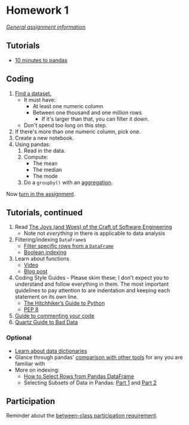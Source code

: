 # Homework 1

_[General assignment information](assignments.md)_

## Tutorials

- [10 minutes to pandas](https://pandas.pydata.org/pandas-docs/stable/user_guide/10min.html)

## Coding

1. [Find a dataset.](assignments/open_ended.md#open-data-portals)
   - It must have:
     - At least one numeric column
     - Between one thousand and one million rows
       - If it's larger than that, you can filter it down.
   - Don't spend too long on this step.
1. If there's more than one numeric column, pick one.
1. Create a new notebook.
1. Using pandas:
   1. Read in the data.
   1. Compute:
      - The mean
      - The median
      - The mode
   1. Do a `groupby()` with an [aggregation](https://pandas.pydata.org/docs/user_guide/groupby.html#aggregation).

Now [turn in the assignment](assignments.md).

## Tutorials, continued

1. Read [The Joys (and Woes) of the Craft of Software Engineering](https://cs.calvin.edu/courses/cs/262/kvlinden/references/brooksJoysAndWoes.html)
   - Note not _everything_ in there is applicable to data analysis
1. Filtering/indexing `DataFrame`s
   - [Filter specific rows from a `DataFrame`](https://pandas.pydata.org/pandas-docs/stable/getting_started/intro_tutorials/03_subset_data.html#how-do-i-filter-specific-rows-from-a-dataframe)
   - [Boolean indexing](https://pandas.pydata.org/pandas-docs/stable/user_guide/indexing.html#boolean-indexing)
1. Learn about functions
   - [Video](https://www.youtube.com/watch?v=9Os0o3wzS_I&list=PL-osiE80TeTskrapNbzXhwoFUiLCjGgY7&index=8)
   - [Blog post](https://python.land/introduction-to-python/functions)
1. Coding Style Guides - Please skim these; I don't expect you to understand and follow everything in them. The most important guidelines to pay attention to are indentation and keeping each statement on its own line.
   - [The Hitchhiker’s Guide to Python](https://docs.python-guide.org/writing/style/)
   - [PEP 8](https://www.python.org/dev/peps/pep-0008/)
1. [Guide to commenting your code](https://realpython.com/python-comments-guide/)
1. [Quartz Guide to Bad Data](https://github.com/Quartz/bad-data-guide#readme)

### Optional

- [Learn about data dictionaries](https://analystanswers.com/what-is-a-data-dictionary-a-simple-thorough-overview/)
- Glance through pandas' [comparison with other tools](https://pandas.pydata.org/pandas-docs/stable/getting_started/comparison/index.html) for any you are familiar with
- More on indexing:
  - [How to Select Rows from Pandas DataFrame](https://datatofish.com/select-rows-pandas-dataframe/)
  - Selecting Subsets of Data in Pandas: [Part 1](https://medium.com/dunder-data/selecting-subsets-of-data-in-pandas-6fcd0170be9c) and [Part 2](https://medium.com/dunder-data/selecting-subsets-of-data-in-pandas-39e811c81a0c)

## Participation

Reminder about the [between-class participation requirement](syllabus.md#participation).
